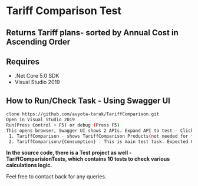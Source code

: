 # Tariff Comparison Test
## Returns Tariff plans- sorted by Annual Cost in Ascending Order

## Requires
- .Net Core 5.0 SDK
- Visual Studio 2019

## How to Run/Check Task  - Using Swagger UI
```sh
clone https://github.com/avyota-tarak/TariffComparison.git
Open in Visual Studio 2019
Run(Press Control + F5) or debug (Press F5)
This opens browser, Swagger UI shows 2 APIs. Expand API to test - Click on "Try it out"
 1. TariffComparison - shows TariffComparison Products(not needed for this test)
 2. TariffComparison/{Consumption} - This is main test task. Expected Consumption as paramater and returns result
```
**In the source code, there is a Test project as well - TariffComparisionTests,  which contains 10 tests to check various calculations logic.**

Feel free to contact back for any queries. 
